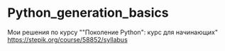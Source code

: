# Python_generation_basics
Мои решения по курсу ""Поколение Python": курс для начинающих" https://stepik.org/course/58852/syllabus
